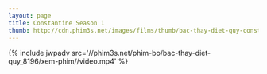 ```yaml
---
layout: page
title: Constantine Season 1
thumb: http://cdn.phim3s.net/images/films/thumb/bac-thay-diet-quy-constantine-season-1-2014.jpg
---
```

{% include jwpadv src='//phim3s.net/phim-bo/bac-thay-diet-quy_8196/xem-phim//video.mp4' %}